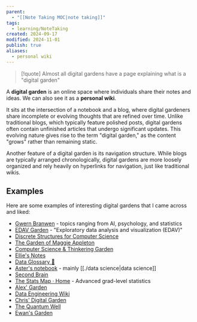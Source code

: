 ```yaml
---
parent:
  - "[[Note Taking MOC|note taking]]"
tags:
  - learning/NoteTaking
created: 2024-09-17
modified: 2024-11-01
publish: true
aliases:
  - personal wiki
---
```

> [!quote]
> Almost all digital gardens have a page explaining what is a "digital garden"

A **digital garden** is an online space where individuals share their notes and ideas. We can also see it as a **personal wiki**.

It sits at the intersection of a notebook and a blog, where digital gardeners share incomplete or evolving thoughts that are refined over time. Unlike traditional blogs, which typically feature polished posts, digital gardens often contain unfinished articles that undergo significant updates. This evolving nature gives rise to the term "digital garden," as the content "grows" rather than remaining static.

Another feature of a digital garden is its navigation structure. While blogs are typically arranged chronologically, digital gardens are more loosely organized and rely heavily on hyperlinks for navigation, just like traditional wikis.

## Examples
Here are some examples of interesting digital gardens that I came across and liked:
- [Gwern Branwen](https://gwern.net) - topics ranging from AI, psychology, and statistics
- [EDAV Garden](https://edav-garden.netlify.app/) - "Exploratory data analysis and visualization (EDAV)"
- [Discrete Structures for Computer Science](https://publish.obsidian.md/discretecs)
- [The Garden of Maggie Appleton](https://maggieappleton.com/garden)
- [Computer Science & Thinkering Garden](https://notes.yxy.ninja/)
- [Ellie's Notes](https://ellie.wtf/)
- [Data Glossary 🧠](https://glossary.airbyte.com/)
- [Aster's notebook](https://notes.asterhu.com/) - mainly [[./data science|data science]]
- [Second Brain](https://www.ssp.sh/brain/)
- [The Stats Map · Home](https://thestatsmap.com/) - Advanced grad-level statistics
- [Alex' Garden](https://alexanderweichart.de/)
- [Data Engineering Wiki](https://dataengineering.wiki/Index)
- [Chris' Digital Garden](https://garden.christophertee.dev/)
- [The Quantum Well](https://publish.obsidian.md/myquantumwell/Welcome+to+The+Quantum+Well!)
- [Ewan's Garden](https://gassandrid.xyz/)
